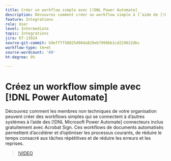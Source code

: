 ```yaml
---
title: Créer un workflow simple avec [!DNL Power Automate]
description: Découvrez comment créer un workflow simple à l’aide de [!DNL Power Automate] connecteurs
feature: Integrations
role: User
level: Intermediate
topic: Integrations
jira: KT-13924
source-git-commit: b9eff7f50025d984a829eb7999bb1cd229822dbc
workflow-type: tm+mt
source-wordcount: '69'
ht-degree: 0%

---
```


# Créez un workflow simple avec [!DNL Power Automate]

Découvrez comment les membres non techniques de votre organisation peuvent créer des workflows simples qui se connectent à d’autres systèmes à l’aide des [!DNL Microsoft Power Automate] connecteurs inclus gratuitement avec Acrobat Sign. Ces workflows de documents automatisés permettent d’accélérer et d’optimiser les processus courants, de réduire le temps consacré aux tâches répétitives et de réduire les erreurs et les reprises.


>[!VIDEO](https://video.tv.adobe.com/v/3424251?quality=12&learn=on&hidetitle=true)
